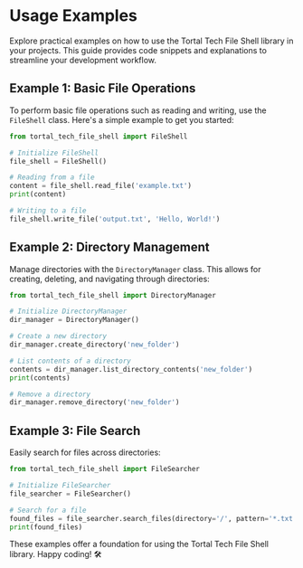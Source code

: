 # Usage Examples

Explore practical examples on how to use the Tortal Tech File Shell library in your projects. This guide provides code snippets and explanations to streamline your development workflow.

## Example 1: Basic File Operations

To perform basic file operations such as reading and writing, use the `FileShell` class. Here's a simple example to get you started:

```python
from tortal_tech_file_shell import FileShell

# Initialize FileShell
file_shell = FileShell()

# Reading from a file
content = file_shell.read_file('example.txt')
print(content)

# Writing to a file
file_shell.write_file('output.txt', 'Hello, World!')
```

## Example 2: Directory Management

Manage directories with the `DirectoryManager` class. This allows for creating, deleting, and navigating through directories:

```python
from tortal_tech_file_shell import DirectoryManager

# Initialize DirectoryManager
dir_manager = DirectoryManager()

# Create a new directory
dir_manager.create_directory('new_folder')

# List contents of a directory
contents = dir_manager.list_directory_contents('new_folder')
print(contents)

# Remove a directory
dir_manager.remove_directory('new_folder')
```

## Example 3: File Search

Easily search for files across directories:

```python
from tortal_tech_file_shell import FileSearcher

# Initialize FileSearcher
file_searcher = FileSearcher()

# Search for a file
found_files = file_searcher.search_files(directory='/', pattern='*.txt')
print(found_files)
```

These examples offer a foundation for using the Tortal Tech File Shell library. Happy coding! 🛠️